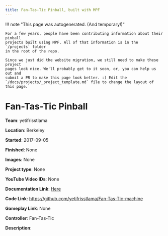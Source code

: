 ```yaml
---
title: Fan-Tas-Tic Pinball, built with MPF
---
```


<!-- This file is used as the template for all the individual project pages. -->

!!! note "This page was autogenerated. (And temporary!)"

    For a few years, people have been contributing information about their pinball
    projects built using MPF. All of that information is in the `/projects` folder
    in the root of the repo.

    Since we just did the website migration, we still need to make these project
    pages look nice. We'll probably get to it soon, or, you can help us out and
    submit a PR to make this page look better. :) Edit the
    `/docs/projects/_project_template.md` file to change the layout of this page.

# Fan-Tas-Tic Pinball

**Team**: yetifrisstlama

**Location**: Berkeley

**Started**: 2017-09-05

**Finished**: None

**Images**: None

**Project type**: None

**YouTube Video IDs**: None

**Documentation Link**: [Here](None)

**Code Link**: https://github.com/yetifrisstlama/Fan-Tas-Tic-machine

**Gameplay Link**: None

**Controller**: Fan-Tas-Tic

**Description**:



<!-- Note, do not edit this file directly, as it will be overwritten when the list is regenerated.

To edit information about a project, edit the project's YAML file in the `/projects` folder. (Off the
root of the repo, not this folder which is `/www/projects`.)

To edit the look and feel or layout of this page, edit the `_project_template.md` file in the `/www/projects` folder. -->